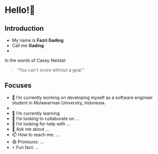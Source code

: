 # Hello!👋
## Introduction
- My name is **Fazri Gading**
- Call me **Gading**
- 

In the words of Casey Neistat:
> "You can't score without a goal."

## Focuses
- 🔭 I’m currently working on developing myself as a software engineer student in Mulawarman University, Indonesia.
- 
- 🌱 I’m currently learning 
- 👯 I’m looking to collaborate on ...
- 🤔 I’m looking for help with ...
- 💬 Ask me about ...
- 📫 How to reach me: ...
- 😄 Pronouns: ...
- ⚡ Fun fact: ...
